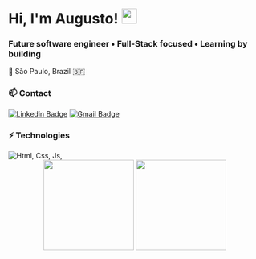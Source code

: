 # Hi, I'm Augusto! <img src="https://media.giphy.com/media/hvRJCLFzcasrR4ia7z/giphy.gif" width="30"/>

### Future software engineer • Full-Stack focused • Learning by building
📍 São Paulo, Brazil 🇧🇷

### 📫 Contact
[![Linkedin Badge](https://img.shields.io/badge/-Linkedin-blue?style=flat-square&logo=Linkedin&logoColor=white&link=https://www.linkedin.com/in/augusto-valerio-7138432ba/)](https://www.linkedin.com/in/augusto-valerio-7138432ba/) 
[![Gmail Badge](https://img.shields.io/badge/-augusto.valerio.dev@gmail.com-c14438?style=flat-square&logo=Gmail&logoColor=white&link=mailto:augusto.valerio.dev@gmail.com)](mailto:augusto.valerio.dev@gmail.com)


### ⚡ Technologies
 <img src="https://skillicons.dev/icons?i=html,css,js,react,tailwind,py&theme=dark" alt="Html, Css, Js,"/>

 <div align="center">
  <img src="https://github-readme-stats.vercel.app/api?username=Augusto-Valerio&show_icons=true&theme=dark&title_color=4FC3F7&text_color=D3D3D3&icon_color=81C784&bg_color=000&border_color=294D61" height="180px"/>
  <img src="https://github-readme-stats.vercel.app/api/top-langs/?username=Augusto-Valerio&layout=compact&theme=dark&title_color=4FC3F7&text_color=D3D3D3&bg_color=000&border_color=294D61" height="180px"/>
</div>

